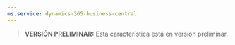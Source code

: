 ```yaml
---
ms.service: dynamics-365-business-central
---
```

> **VERSIÓN PRELIMINAR:** Esta característica está en versión preliminar.